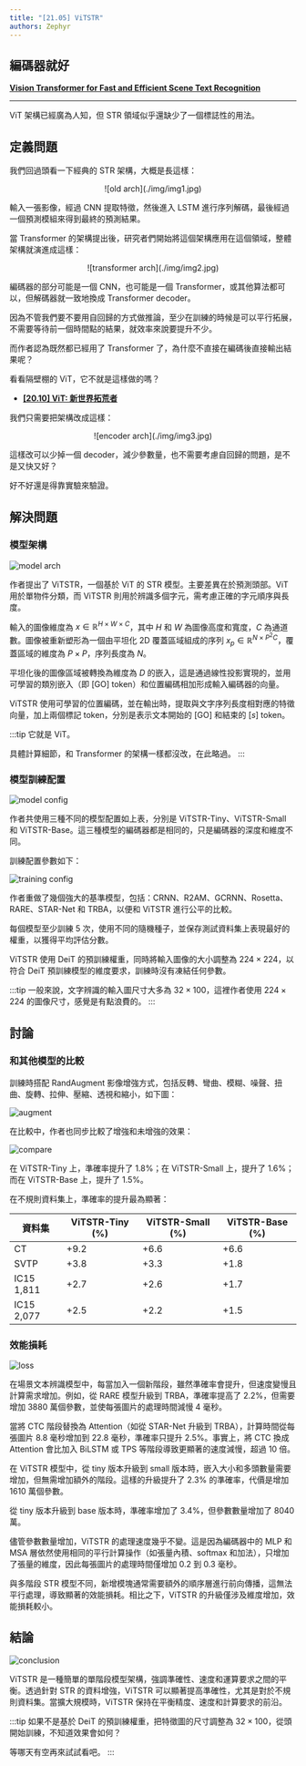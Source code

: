 ```yaml
---
title: "[21.05] ViTSTR"
authors: Zephyr
---
```


## 編碼器就好

[**Vision Transformer for Fast and Efficient Scene Text Recognition**](https://arxiv.org/abs/2105.08582)

---

ViT 架構已經廣為人知，但 STR 領域似乎還缺少了一個標誌性的用法。

## 定義問題

我們回過頭看一下經典的 STR 架構，大概是長這樣：

<div align="center">
<figure style={{"width": "60%"}}>
![old arch](./img/img1.jpg)
</figure>
</div>

輸入一張影像，經過 CNN 提取特徵，然後進入 LSTM 進行序列解碼，最後經過一個預測模組來得到最終的預測結果。

當 Transformer 的架構提出後，研究者們開始將這個架構應用在這個領域，整體架構就演進成這樣：

<div align="center">
<figure style={{"width": "60%"}}>
![transformer arch](./img/img2.jpg)
</figure>
</div>

編碼器的部分可能是一個 CNN，也可能是一個 Transformer，或其他算法都可以，但解碼器就一致地換成 Transformer decoder。

因為不管我們要不要用自回歸的方式做推論，至少在訓練的時候是可以平行拓展，不需要等待前一個時間點的結果，就效率來說要提升不少。

而作者認為既然都已經用了 Transformer 了，為什麼不直接在編碼後直接輸出結果呢？

看看隔壁棚的 ViT，它不就是這樣做的嗎？

- [**[20.10] ViT: 新世界拓荒者**](../../vision-transformers/2010-vit/index.md)

我們只需要把架構改成這樣：

<div align="center">
<figure style={{"width": "60%"}}>
![encoder arch](./img/img3.jpg)
</figure>
</div>

這樣改可以少掉一個 decoder，減少參數量，也不需要考慮自回歸的問題，是不是又快又好？

好不好還是得靠實驗來驗證。

## 解決問題

### 模型架構

![model arch](./img/img4.jpg)

作者提出了 ViTSTR，一個基於 ViT 的 STR 模型。主要差異在於預測頭部。ViT 用於單物件分類，而 ViTSTR 則用於辨識多個字元，需考慮正確的字元順序與長度。

輸入的圖像維度為 $x \in \mathbb{R}^{H \times W \times C}$，其中 $H$ 和 $W$ 為圖像高度和寬度，$C$ 為通道數。圖像被重新塑形為一個由平坦化 2D 覆蓋區域組成的序列 $x_p \in \mathbb{R}^{N \times P^2C}$，覆蓋區域的維度為 $P \times P$，序列長度為 $N$。

平坦化後的圖像區域被轉換為維度為 $D$ 的嵌入，這是通過線性投影實現的，並用可學習的類別嵌入（即 $\text{[GO]}$ token）和位置編碼相加形成輸入編碼器的向量。

ViTSTR 使用可學習的位置編碼，並在輸出時，提取與文字序列長度相對應的特徵向量，加上兩個標記 token，分別是表示文本開始的 $\text{[GO]}$ 和結束的 $[s]$ token。

:::tip
它就是 ViT。

具體計算細節，和 Transformer 的架構一樣都沒改，在此略過。
:::

### 模型訓練配置

![model config](./img/img6.jpg)

作者共使用三種不同的模型配置如上表，分別是 ViTSTR-Tiny、ViTSTR-Small 和 ViTSTR-Base。這三種模型的編碼器都是相同的，只是編碼器的深度和維度不同。

訓練配置參數如下：

![training config](./img/img7.jpg)

作者重做了幾個強大的基準模型，包括：CRNN、R2AM、GCRNN、Rosetta、RARE、STAR-Net 和 TRBA，以便和 ViTSTR 進行公平的比較。

每個模型至少訓練 5 次，使用不同的隨機種子，並保存測試資料集上表現最好的權重，以獲得平均評估分數。

ViTSTR 使用 DeiT 的預訓練權重，同時將輸入圖像的大小調整為 $224 \times 224$，以符合 DeiT 預訓練模型的維度要求，訓練時沒有凍結任何參數。

:::tip
一般來說，文字辨識的輸入圖尺寸大多為 $32 \times 100$，這裡作者使用 $224 \times 224$ 的圖像尺寸，感覺是有點浪費的。
:::

## 討論

### 和其他模型的比較

訓練時搭配 RandAugment 影像增強方式，包括反轉、彎曲、模糊、噪聲、扭曲、旋轉、拉伸、壓縮、透視和縮小，如下圖：

![augment](./img/img10.jpg)

在比較中，作者也同步比較了增強和未增強的效果：

![compare](./img/img8.jpg)

在 ViTSTR-Tiny 上，準確率提升了 1.8%；在 ViTSTR-Small 上，提升了 1.6%；而在 ViTSTR-Base 上，提升了 1.5%。

在不規則資料集上，準確率的提升最為顯著：

| 資料集     | ViTSTR-Tiny (%) | ViTSTR-Small (%) | ViTSTR-Base (%) |
| ---------- | --------------- | ---------------- | --------------- |
| CT         | +9.2            | +6.6             | +6.6            |
| SVTP       | +3.8            | +3.3             | +1.8            |
| IC15 1,811 | +2.7            | +2.6             | +1.7            |
| IC15 2,077 | +2.5            | +2.2             | +1.5            |

### 效能損耗

![loss](./img/img9.jpg)

在場景文本辨識模型中，每當加入一個新階段，雖然準確率會提升，但速度變慢且計算需求增加。例如，從 RARE 模型升級到 TRBA，準確率提高了 2.2%，但需要增加 3880 萬個參數，並使每張圖片的處理時間減慢 4 毫秒。

當將 CTC 階段替換為 Attention（如從 STAR-Net 升級到 TRBA），計算時間從每張圖片 8.8 毫秒增加到 22.8 毫秒，準確率只提升 2.5%。事實上，將 CTC 換成 Attention 會比加入 BiLSTM 或 TPS 等階段導致更顯著的速度減慢，超過 10 倍。

在 ViTSTR 模型中，從 tiny 版本升級到 small 版本時，嵌入大小和多頭數量需要增加，但無需增加額外的階段。這樣的升級提升了 2.3% 的準確率，代價是增加 1610 萬個參數。

從 tiny 版本升級到 base 版本時，準確率增加了 3.4%，但參數數量增加了 8040 萬。

儘管參數數量增加，ViTSTR 的處理速度幾乎不變。這是因為編碼器中的 MLP 和 MSA 層依然使用相同的平行計算操作（如張量內積、softmax 和加法），只增加了張量的維度，因此每張圖片的處理時間僅增加 0.2 到 0.3 毫秒。

與多階段 STR 模型不同，新增模塊通常需要額外的順序層進行前向傳播，這無法平行處理，導致顯著的效能損耗。相比之下，ViTSTR 的升級僅涉及維度增加，效能損耗較小。

## 結論

![conclusion](./img/img11.jpg)

ViTSTR 是一種簡單的單階段模型架構，強調準確性、速度和運算要求之間的平衡。透過針對 STR 的資料增強，ViTSTR 可以顯著提高準確性，尤其是對於不規則資料集。當擴大規模時，ViTSTR 保持在平衡精度、速度和計算要求的前沿。

:::tip
如果不是基於 DeiT 的預訓練權重，把特徵圖的尺寸調整為 $32 \times 100$，從頭開始訓練，不知道效果會如何？

等哪天有空再來試試看吧。
:::
